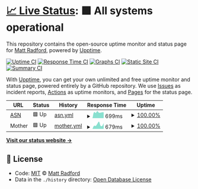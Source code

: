 # [📈 Live Status](https://mattradford.github.io/upptime): <!--live status--> **🟩 All systems operational**

This repository contains the open-source uptime monitor and status page for [Matt Radford](https://mattrad.uk), powered by [Upptime](https://github.com/upptime/upptime).

[![Uptime CI](https://github.com/koj-co/upptime/workflows/Uptime%20CI/badge.svg)](https://github.com/koj-co/upptime/actions?query=workflow%3A%22Uptime+CI%22)
[![Response Time CI](https://github.com/koj-co/upptime/workflows/Response%20Time%20CI/badge.svg)](https://github.com/koj-co/upptime/actions?query=workflow%3A%22Response+Time+CI%22)
[![Graphs CI](https://github.com/koj-co/upptime/workflows/Graphs%20CI/badge.svg)](https://github.com/koj-co/upptime/actions?query=workflow%3A%22Graphs+CI%22)
[![Static Site CI](https://github.com/koj-co/upptime/workflows/Static%20Site%20CI/badge.svg)](https://github.com/koj-co/upptime/actions?query=workflow%3A%22Static+Site+CI%22)
[![Summary CI](https://github.com/koj-co/upptime/workflows/Summary%20CI/badge.svg)](https://github.com/koj-co/upptime/actions?query=workflow%3A%22Summary+CI%22)

With [Upptime](https://upptime.js.org), you can get your own unlimited and free uptime monitor and status page, powered entirely by a GitHub repository. We use [Issues](https://github.com/mattradford/upptime/issues) as incident reports, [Actions](https://github.com/mattradford/upptime/actions) as uptime monitors, and [Pages](https://mattradford.github.io/upptime) for the status page.

<!--start: status pages-->
<!-- This summary is generated by Upptime (https://github.com/upptime/upptime) -->
<!-- Do not edit this manually, your changes will be overwritten -->
<!-- prettier-ignore -->
| URL | Status | History | Response Time | Uptime |
| --- | ------ | ------- | ------------- | ------ |
| <img alt="" src="https://favicons.githubusercontent.com/www.asn.org.uk" height="13"> [ASN](https://www.asn.org.uk) | 🟩 Up | [asn.yml](https://github.com/mattradford/upptime/commits/master/history/asn.yml) | <details><summary><img alt="Response time graph" src="./graphs/asn/response-time-week.png" height="20"> 699ms</summary><br><a href="https://mattradford.github.io/upptime/history/asn"><img alt="Response time 929" src="https://img.shields.io/endpoint?url=https%3A%2F%2Fraw.githubusercontent.com%2Fmattradford%2Fupptime%2Fmaster%2Fapi%2Fasn%2Fresponse-time.json"></a><br><a href="https://mattradford.github.io/upptime/history/asn"><img alt="24-hour response time 702" src="https://img.shields.io/endpoint?url=https%3A%2F%2Fraw.githubusercontent.com%2Fmattradford%2Fupptime%2Fmaster%2Fapi%2Fasn%2Fresponse-time-day.json"></a><br><a href="https://mattradford.github.io/upptime/history/asn"><img alt="7-day response time 699" src="https://img.shields.io/endpoint?url=https%3A%2F%2Fraw.githubusercontent.com%2Fmattradford%2Fupptime%2Fmaster%2Fapi%2Fasn%2Fresponse-time-week.json"></a><br><a href="https://mattradford.github.io/upptime/history/asn"><img alt="30-day response time 929" src="https://img.shields.io/endpoint?url=https%3A%2F%2Fraw.githubusercontent.com%2Fmattradford%2Fupptime%2Fmaster%2Fapi%2Fasn%2Fresponse-time-month.json"></a><br><a href="https://mattradford.github.io/upptime/history/asn"><img alt="1-year response time 929" src="https://img.shields.io/endpoint?url=https%3A%2F%2Fraw.githubusercontent.com%2Fmattradford%2Fupptime%2Fmaster%2Fapi%2Fasn%2Fresponse-time-year.json"></a></details> | <details><summary><a href="https://mattradford.github.io/upptime/history/asn">100.00%</a></summary><a href="https://mattradford.github.io/upptime/history/asn"><img alt="All-time uptime 100.00%" src="https://img.shields.io/endpoint?url=https%3A%2F%2Fraw.githubusercontent.com%2Fmattradford%2Fupptime%2Fmaster%2Fapi%2Fasn%2Fuptime.json"></a><br><a href="https://mattradford.github.io/upptime/history/asn"><img alt="24-hour uptime 100.00%" src="https://img.shields.io/endpoint?url=https%3A%2F%2Fraw.githubusercontent.com%2Fmattradford%2Fupptime%2Fmaster%2Fapi%2Fasn%2Fuptime-day.json"></a><br><a href="https://mattradford.github.io/upptime/history/asn"><img alt="7-day uptime 100.00%" src="https://img.shields.io/endpoint?url=https%3A%2F%2Fraw.githubusercontent.com%2Fmattradford%2Fupptime%2Fmaster%2Fapi%2Fasn%2Fuptime-week.json"></a><br><a href="https://mattradford.github.io/upptime/history/asn"><img alt="30-day uptime 100.00%" src="https://img.shields.io/endpoint?url=https%3A%2F%2Fraw.githubusercontent.com%2Fmattradford%2Fupptime%2Fmaster%2Fapi%2Fasn%2Fuptime-month.json"></a><br><a href="https://mattradford.github.io/upptime/history/asn"><img alt="1-year uptime 100.00%" src="https://img.shields.io/endpoint?url=https%3A%2F%2Fraw.githubusercontent.com%2Fmattradford%2Fupptime%2Fmaster%2Fapi%2Fasn%2Fuptime-year.json"></a></details>
| <img alt="" src="https://favicons.githubusercontent.com/null" height="13"> Mother | 🟩 Up | [mother.yml](https://github.com/mattradford/upptime/commits/master/history/mother.yml) | <details><summary><img alt="Response time graph" src="./graphs/mother/response-time-week.png" height="20"> 679ms</summary><br><a href="https://mattradford.github.io/upptime/history/mother"><img alt="Response time 761" src="https://img.shields.io/endpoint?url=https%3A%2F%2Fraw.githubusercontent.com%2Fmattradford%2Fupptime%2Fmaster%2Fapi%2Fmother%2Fresponse-time.json"></a><br><a href="https://mattradford.github.io/upptime/history/mother"><img alt="24-hour response time 902" src="https://img.shields.io/endpoint?url=https%3A%2F%2Fraw.githubusercontent.com%2Fmattradford%2Fupptime%2Fmaster%2Fapi%2Fmother%2Fresponse-time-day.json"></a><br><a href="https://mattradford.github.io/upptime/history/mother"><img alt="7-day response time 679" src="https://img.shields.io/endpoint?url=https%3A%2F%2Fraw.githubusercontent.com%2Fmattradford%2Fupptime%2Fmaster%2Fapi%2Fmother%2Fresponse-time-week.json"></a><br><a href="https://mattradford.github.io/upptime/history/mother"><img alt="30-day response time 761" src="https://img.shields.io/endpoint?url=https%3A%2F%2Fraw.githubusercontent.com%2Fmattradford%2Fupptime%2Fmaster%2Fapi%2Fmother%2Fresponse-time-month.json"></a><br><a href="https://mattradford.github.io/upptime/history/mother"><img alt="1-year response time 761" src="https://img.shields.io/endpoint?url=https%3A%2F%2Fraw.githubusercontent.com%2Fmattradford%2Fupptime%2Fmaster%2Fapi%2Fmother%2Fresponse-time-year.json"></a></details> | <details><summary><a href="https://mattradford.github.io/upptime/history/mother">100.00%</a></summary><a href="https://mattradford.github.io/upptime/history/mother"><img alt="All-time uptime 99.93%" src="https://img.shields.io/endpoint?url=https%3A%2F%2Fraw.githubusercontent.com%2Fmattradford%2Fupptime%2Fmaster%2Fapi%2Fmother%2Fuptime.json"></a><br><a href="https://mattradford.github.io/upptime/history/mother"><img alt="24-hour uptime 100.00%" src="https://img.shields.io/endpoint?url=https%3A%2F%2Fraw.githubusercontent.com%2Fmattradford%2Fupptime%2Fmaster%2Fapi%2Fmother%2Fuptime-day.json"></a><br><a href="https://mattradford.github.io/upptime/history/mother"><img alt="7-day uptime 100.00%" src="https://img.shields.io/endpoint?url=https%3A%2F%2Fraw.githubusercontent.com%2Fmattradford%2Fupptime%2Fmaster%2Fapi%2Fmother%2Fuptime-week.json"></a><br><a href="https://mattradford.github.io/upptime/history/mother"><img alt="30-day uptime 99.93%" src="https://img.shields.io/endpoint?url=https%3A%2F%2Fraw.githubusercontent.com%2Fmattradford%2Fupptime%2Fmaster%2Fapi%2Fmother%2Fuptime-month.json"></a><br><a href="https://mattradford.github.io/upptime/history/mother"><img alt="1-year uptime 99.93%" src="https://img.shields.io/endpoint?url=https%3A%2F%2Fraw.githubusercontent.com%2Fmattradford%2Fupptime%2Fmaster%2Fapi%2Fmother%2Fuptime-year.json"></a></details>

<!--end: status pages-->

[**Visit our status website →**](https://mattradford.github.io/upptime)

## 📄 License

- Code: [MIT](./LICENSE) © [Matt Radford](https://mattrad.uk)
- Data in the `./history` directory: [Open Database License](https://opendatacommons.org/licenses/odbl/1-0/)
